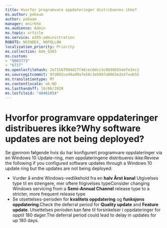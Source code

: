 ```yaml
---
title: Hvorfor programvare oppdateringer distribueres ikke?
ms.author: pebaum
author: pebaum
manager: mnirkhe
ms.audience: Admin
ms.topic: article
ms.service: o365-administration
ROBOTS: NOINDEX, NOFOLLOW
localization_priority: Priority
ms.collection: Adm_O365
ms.custom:
- "9003773"
- "6717"
ms.openlocfilehash: 2e7156f994d27f46cec6dcc3c8680b55ebfe3ec2
ms.sourcegitcommit: 9fd002ce49ad9a7e58c3eb997a8063e2e1feab55
ms.translationtype: MT
ms.contentlocale: nb-NO
ms.lasthandoff: 10/06/2020
ms.locfileid: "48461854"
---
```

# <a name="why-software-updates-are-not-being-deployed"></a><span data-ttu-id="f82ed-102">Hvorfor programvare oppdateringer distribueres ikke?</span><span class="sxs-lookup"><span data-stu-id="f82ed-102">Why software updates are not being deployed?</span></span>

<span data-ttu-id="f82ed-103">Se gjennom følgende hvis du har konfigurert programvare oppdateringer via en Windows 10 Update-ring, men oppdateringene distribueres ikke:</span><span class="sxs-lookup"><span data-stu-id="f82ed-103">Review the following if you configured software updates through a Windows 10 update ring but the updates are not being deployed:</span></span>  

- <span data-ttu-id="f82ed-104">Vurder å endre Windows-vedlikehold fra en  **halv Årst kanal**  Utgivelses type til en strengere, mer oftere frigivelses type</span><span class="sxs-lookup"><span data-stu-id="f82ed-104">Consider changing Windows servicing from a  **Semi-Annual Channel**  release type to a stricter, more frequent release type</span></span>  
- <span data-ttu-id="f82ed-105">Se utsettelses-perioden for  **kvalitets oppdatering**  og  **funksjons oppdatering**.</span><span class="sxs-lookup"><span data-stu-id="f82ed-105">Check the deferral period for  **Quality update**  and  **Feature update**.</span></span> <span data-ttu-id="f82ed-106">Utsettelses perioden kan føre til forsinkelser i oppdateringer for opptil 180 dager.</span><span class="sxs-lookup"><span data-stu-id="f82ed-106">The deferral period could lead to delay in updates for up 180 days.</span></span>
